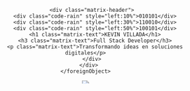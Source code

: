 <div align="center">
  <!-- Banner animado estilo Matrix -->
  <svg width="800" height="300" xmlns="http://www.w3.org/2000/svg">
    <foreignObject width="100%" height="100%">
      <div xmlns="http://www.w3.org/1999/xhtml">
        <style>
          @keyframes matrix-glow {
            0% { text-shadow: 0 0 5px #0f0; }
            50% { text-shadow: 0 0 20px #0f0; }
            100% { text-shadow: 0 0 5px #0f0; }
          }
          .matrix-header {
            background: #000;
            padding: 2rem;
            border-radius: 15px;
            position: relative;
            overflow: hidden;
          }
          .matrix-text {
            font-family: 'Courier New', monospace;
            color: #0f0;
            animation: matrix-glow 2s infinite;
          }
          .code-rain {
            position: absolute;
            opacity: 0.3;
            font-size: 1.2rem;
          }
        </style>
        
        <div class="matrix-header">
          <div class="code-rain" style="left:10%">010101</div>
          <div class="code-rain" style="left:30%">110010</div>
          <div class="code-rain" style="left:50%">100101</div>
          <h1 class="matrix-text">KEVIN VILLADA</h1>
          <h3 class="matrix-text">Full Stack Developer</h3>
          <p class="matrix-text">Transformando ideas en soluciones digitales</p>
        </div>
      </div>
    </foreignObject>
  </svg>

  <!-- Insignias dinámicas -->
  <img src="https://readme-typing-svg.herokuapp.com?font=Consolas&color=00FF00&size=25&center=true&vCenter=true&width=600&lines=Bienvenido+a+mi+universo+digital;Código+limpio,+soluciones+eficientes;Aprendizaje+continuo,+innovación+constante"/>
</div>

<!-- Sección de tecnologías -->
<h2 align="center">🛠 Stack Tecnológico</h2>
<div align="center">
  <img src="https://img.shields.io/badge/React-61DAFB?logo=react&logoColor=black&style=for-the-badge"/>
  <img src="https://img.shields.io/badge/Node.js-339933?logo=node.js&logoColor=white&style=for-the-badge"/>
  <img src="https://img.shields.io/badge/Python-3776AB?logo=python&logoColor=white&style=for-the-badge"/>
  <img src="https://img.shields.io/badge/PostgreSQL-4169E1?logo=postgresql&logoColor=white&style=for-the-badge"/>
  <img src="https://img.shields.io/badge/AWS-232F3E?logo=amazon-aws&logoColor=white&style=for-the-badge"/>
</div>

<!-- Estadísticas con tema Matrix -->
<h2 align="center">📈 Métricas de Desarrollo</h2>
<div align="center">
  <img src="https://github-readme-stats.vercel.app/api?username=KevinVillada&theme=dark&show_icons=true&count_private=true&bg_color=0d1117&title_color=00ff00&icon_color=00ff00"/>
  <img src="https://github-readme-stats.vercel.app/api/top-langs/?username=KevinVillada&layout=compact&theme=dark&bg_color=0d1117&title_color=00ff00"/>
</div>

<!-- Proyectos destacados con animación -->
<h2 align="center">🚀 Proyectos Destacados</h2>
<div align="center">
  <svg width="800" height="300" xmlns="http://www.w3.org/2000/svg">
    <foreignObject width="100%" height="100%">
      <div xmlns="http://www.w3.org/1999/xhtml">
        <style>
          .project-card {
            background: #001100;
            padding: 1.5rem;
            margin: 1rem;
            border-radius: 10px;
            transition: transform 0.3s;
          }
          .project-card:hover {
            transform: translateY(-5px);
          }
        </style>
        
        <div class="project-card">
          <h3 style="color:#00ff00">Sistema de Gestión E-commerce</h3>
          <p>Tecnologías: React + Node.js + MongoDB</p>
          <a href="#"><img src="https://img.shields.io/badge/Ver_Código-00ff00?style=flat-square"/></a>
        </div>
        
        <div class="project-card">
          <h3 style="color:#00ff00">API de Inteligencia Artificial</h3>
          <p>Tecnologías: Python + TensorFlow + FastAPI</p>
          <a href="#"><img src="https://img.shields.io/badge/Demo_Online-00ff00?style=flat-square"/></a>
        </div>
      </div>
    </foreignObject>
  </svg>
</div>

<!-- Contacto con efectos -->
<h2 align="center">📬 Contacto</h2>
<div align="center">
  <a href="mailto:contacto@kevinvillada.com">
    <img src="https://img.shields.io/badge/Email-00ff00?style=for-the-badge&logo=gmail"/>
  </a>
  <a href="https://linkedin.com/in/kevinvillada">
    <img src="https://img.shields.io/badge/LinkedIn-00ff00?style=for-the-badge&logo=linkedin"/>
  </a>
  <a href="https://kevinvillada.com">
    <img src="https://img.shields.io/badge/Portafolio-00ff00?style=for-the-badge&logo=internet-explorer"/>
  </a>
</div>

<!-- Footer animado -->
<div align="center">
  <img src="https://capsule-render.vercel.app/api?type=waving&color=gradient&height=150&section=footer&animation=twinkling"/>
</div>
